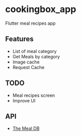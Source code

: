 # cookingbox_app

Flutter meal recipes app

## Features
- List of meal category
- Get Meals by category
- Image cache
- Request Cache

## TODO
- Meal recipes screen
- Improve UI

## API
- [The Meal DB](https://www.themealdb.com/)
